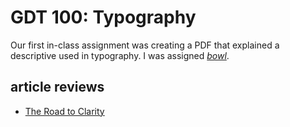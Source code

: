 # GDT 100: Typography

Our first in-class assignment was creating a PDF that explained a descriptive used in typography. I was assigned [*bowl*](pbenson_bowl.pdf).

## article reviews

* [The Road to Clarity](the_road_to_clarity_notes.MD)

